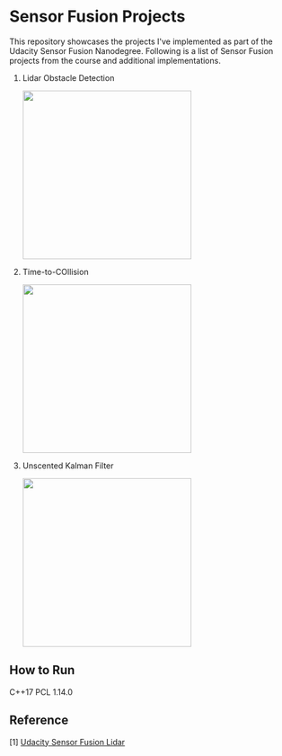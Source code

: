 # Sensor Fusion Projects  
This repository showcases the projects I've implemented as part of the Udacity Sensor Fusion Nanodegree.
Following is a list of Sensor Fusion projects from the course and additional implementations. 
1. Lidar Obstacle Detection
   
   <img src="results/fps-lidar.gif" width="300" />
2. Time-to-COllision
   
   <img src="results/ttc.gif" width="300" />
4. Unscented Kalman Filter
   
   <img src="results/result.gif" width="300" />

## How to Run 
C++17 
PCL 1.14.0


## Reference 
[1]  [Udacity Sensor Fusion Lidar](https://github.com/udacity/SFND_Lidar_Obstacle_Detection)
